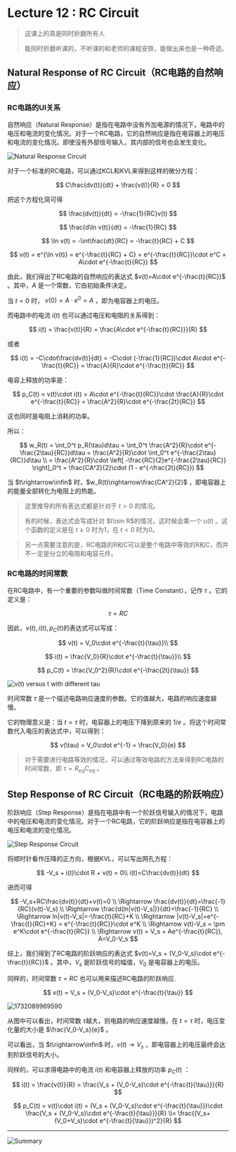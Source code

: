 # Lecture 12 : RC Circuit

> 这课上的真是同时折磨所有人
>
> 能同时折磨听课的，不听课的和老师的课程安排，能做出来也是一种奇迹。

## Natural Response of RC Circuit（RC电路的自然响应）

### RC电路的UI关系

自然响应（Natural Response）是指在电路中没有外加电源的情况下，电路中的电压和电流的变化情况。对于一个RC电路，它的自然响应是指在电容器上的电压和电流的变化情况。即使没有外部信号输入，其内部的信号也会发生变化。

![Natural Response Circuit](Lecture12.assets/1732088678716.png)

对于一个标准的RC电路，可以通过KCL和KVL来得到这样的微分方程：

$$
C\frac{dv(t)}{dt} + \frac{v(t)}{R} = 0
$$

把这个方程化简可得

$$
\frac{dv(t)}{dt} = -\frac{1}{RC}v(t)
$$

$$
\frac{d\ln v(t)}{dt} = -\frac{1}{RC}
$$

$$
\ln v(t) = -\int\frac{dt}{RC} = -\frac{t}{RC} + C
$$

$$
v(t) = e^{\ln v(t)} = e^{-\frac{t}{RC} + C} = e^{-\frac{t}{RC}}\cdot e^C = A\cdot e^{-\frac{t}{RC}}
$$

由此，我们得出了RC电路的自然响应的表达式 $v(t)=A\cdot e^{-\frac{t}{RC}}$ 。其中，$A$ 是一个常数，它由初始条件决定。

当 $t=0$ 时， $v(0) = A\cdot e^0 = A$ ，即为电容器上的电压。

而电路中的电流 $i(t)$ 也可以通过电压和电阻的关系得到：

$$
i(t) = \frac{v(t)}{R} = \frac{A\cdot e^{-\frac{t}{RC}}}{R}
$$

或者

$$
i(t) = -C\cdot\frac{dv(t)}{dt} = -C\cdot (-\frac{1}{RC})\cdot A\cdot e^{-\frac{t}{RC}} = \frac{A}{R}\cdot e^{-\frac{t}{RC}}
$$

电容上释放的功率是：

$$
p_C(t) = v(t)\cdot i(t) = A\cdot e^{-\frac{t}{RC}}\cdot \frac{A}{R}\cdot e^{-\frac{t}{RC}} = \frac{A^2}{R}\cdot e^{-\frac{2t}{RC}}
$$

这也同时是电阻上消耗的功率。

所以：

$$
w_R(t) = \int_0^t p_R(\tau)d\tau = \int_0^t \frac{A^2}{R}\cdot e^{-\frac{2\tau}{RC}}d\tau = \frac{A^2}{R}\cdot \int_0^t e^{-\frac{2\tau}{RC}}d\tau \\
= \frac{A^2}{R}\cdot \left[ -\frac{RC}{2}e^{-\frac{2\tau}{RC}} \right]_0^t = \frac{CA^2}{2}\cdot (1 - e^{-\frac{2t}{RC}})
$$

当 $t\rightarrow\infin$ 时，$w_R(t)\rightarrow\frac{CA^2}{2}$ ，即电容器上的能量全部转化为电阻上的热能。

> 这里推导的所有表达式都是针对于 $t>0$ 的情况。
>
> 有的时候，表达式会写成针对 $t\isin R$的情况，这时候会乘一个 $u(t)$ 。这个函数的定义是在 $t\geq 0$ 时为1，在 $t<0$ 时为0。

> 另一点需要注意的是，RC电路的R和C可以是整个电路中等效的R和C，而并不一定是分立的电阻和电容元件。

### RC电路的时间常数

在RC电路中，有一个重要的参数叫做时间常数（Time Constant），记作 $\tau$ 。它的定义是：

$$
\tau = RC
$$

因此，$v(t), i(t), p_C(t)$的表达式可以写成：

$$
v(t) = V_0\cdot e^{-\frac{t}{\tau}}\\
$$

$$
i(t) = \frac{V_0}{R}\cdot e^{-\frac{t}{\tau}}\\
$$

$$
p_C(t) = \frac{V_0^2}{R}\cdot e^{-\frac{2t}{\tau}}
$$

![v(t) versus t with different tau](Lecture12.assets/1732088459178.png)

时间常数 $\tau$ 是一个描述电路响应速度的参数。它的值越大，电路的响应速度越慢。

它的物理意义是：当 $t=\tau$ 时，电容器上的电压下降到原来的 $1/e$ 。将这个时间常数代入电压的表达式中，可以得到：

$$
v(\tau) = V_0\cdot e^{-1} = \frac{V_0}{e}
$$

> 对于需要进行电路等效的情况，可以通过等效电路的方法来得到RC电路的时间常数，即 $\tau = R_{eq}C_{eq}$ 。

## Step Response of RC Circuit（RC电路的阶跃响应）

阶跃响应（Step Response）是指在电路中有一个阶跃信号输入的情况下，电路中的电压和电流的变化情况。对于一个RC电路，它的阶跃响应是指在电容器上的电压和电流的变化情况。

![Step Response Circuit](Lecture12.assets/1732089031153.png)

将顺时针看作压降的正方向，根据KVL，可以写出网孔方程：

$$
-V_s + i(t)\cdot R + v(t) = 0\\
i(t)=C\frac{dv(t)}{dt}
$$

进而可得

$$
-V_s+RC\frac{dv(t)}{dt}+v(t)=0
\\ \Rightarrow
\frac{dv(t)}{dt}=\frac{-1}{RC}(v(t)-V_s)
\\ \Rightarrow
\frac{d(ln|v(t)-V_s|)}{dt}=\frac{-1}{RC}
\\ \Rightarrow
ln|v(t)-V_s|=-\frac{t}{RC}+K
\\ \Rightarrow
|v(t)-V_s|=e^{-\frac{t}{RC}+K} = e^{-\frac{t}{RC}}\cdot e^K
\\ \Rightarrow
v(t)-V_s = \pm e^K\cdot e^{-\frac{t}{RC}}
\\ \Rightarrow
v(t) = V_s + Ae^{-\frac{t}{RC}}, A=V_0-V_s
$$

综上，我们得到了RC电路的阶跃响应的表达式 $v(t)=V_s + (V_0-V_s)\cdot e^{-\frac{t}{RC}}$ 。其中，$V_s$ 是阶跃信号的幅值，$V_0$ 是电容器上的电压。

同样的，时间常数 $\tau=RC$ 也可以用来描述RC电路的阶跃响应.


$$
v(t) = V_s + (V_0-V_s)\cdot e^{-\frac{t}{\tau}}
$$

![1732089969590](Lecture12.assets/1732089969590.png)

从图中可以看出，时间常数 $\tau$越大，则电路的响应速度越慢。在 $t=\tau$ 时，电压变化量的大小是 $\frac{V_0-V_s}{e}$ 。

可以看出，当 $t\rightarrow\infin$ 时，$v(t)\rightarrow V_s$ ，即电容器上的电压最终会达到阶跃信号的大小。

同样的，可以求得电路中的电流 $i(t)$ 和电容器上释放的功率 $p_C(t)$ ：

$$
i(t) = \frac{v(t)}{R} = \frac{V_s + (V_0-V_s)\cdot e^{-\frac{t}{\tau}}}{R}
$$

$$
p_C(t) = v(t)\cdot i(t) = (V_s + (V_0-V_s)\cdot e^{-\frac{t}{\tau}})\cdot \frac{V_s + (V_0-V_s)\cdot e^{-\frac{t}{\tau}}}{R} 
\\= \frac{(V_s+(V_0+V_s)\cdot e^{-\frac{t}{\tau}})^2}{R}
$$

---

![Summary](Lecture12.assets/1732090353536.jpg)